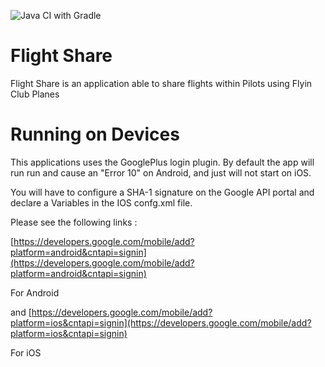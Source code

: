![Java CI with Gradle](https://github.com/convertigo/FlightShare/workflows/Java%20CI%20with%20Gradle/badge.svg)

# Flight Share #
Flight Share is an application able to share flights within Pilots using Flyin Club Planes
 
# Running on Devices #
This applications uses the GooglePlus login plugin. By default the app will run run and cause an "Error 10" on Android, and just will not start on iOS.

You will have to configure a SHA-1 signature on the Google API portal and declare a Variables in the IOS confg.xml file.

Please see the following links :

[https://developers.google.com/mobile/add?platform=android&cntapi=signin](https://developers.google.com/mobile/add?platform=android&cntapi=signin)

For Android

and 
[https://developers.google.com/mobile/add?platform=ios&cntapi=signin](https://developers.google.com/mobile/add?platform=ios&cntapi=signin)

For iOS

